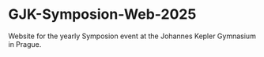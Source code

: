# GJK-Symposion-Web-2025
Website for the yearly Symposion event at the Johannes Kepler Gymnasium in Prague.
